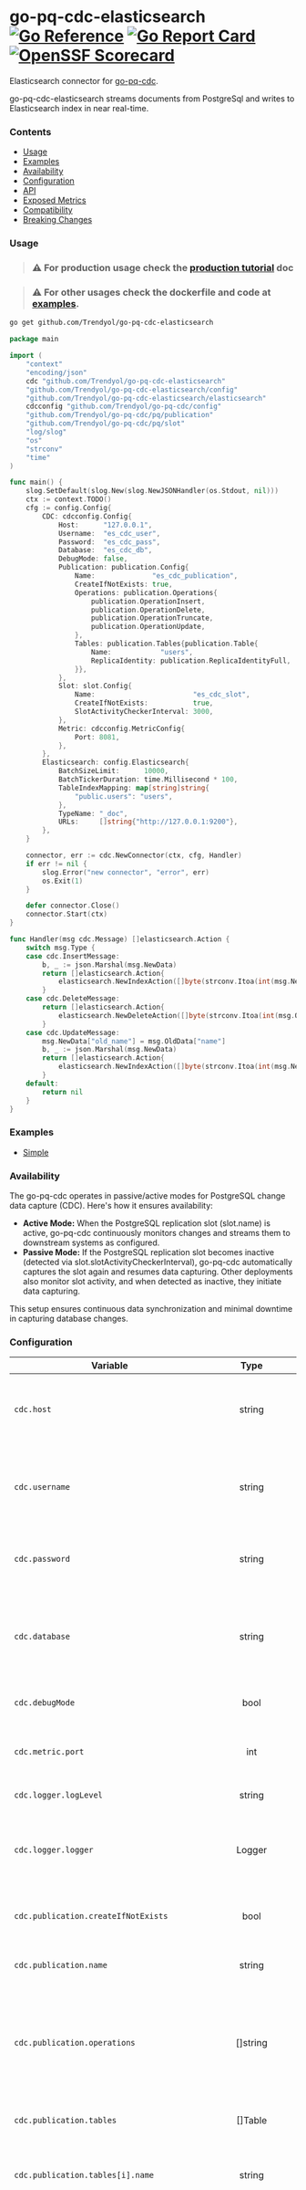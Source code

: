 # go-pq-cdc-elasticsearch [![Go Reference](https://pkg.go.dev/badge/github.com/Trendyol/go-dcp.svg)](https://pkg.go.dev/github.com/Trendyol/go-pq-cdc-elasticsearch) [![Go Report Card](https://goreportcard.com/badge/github.com/Trendyol/go-pq-cdc-elasticsearch)](https://goreportcard.com/report/github.com/Trendyol/go-pq-cdc-elasticsearch) [![OpenSSF Scorecard](https://api.scorecard.dev/projects/github.com/Trendyol/go-pq-cdc-elasticsearch/badge)](https://scorecard.dev/viewer/?uri=github.com/Trendyol/go-pq-cdc-elasticsearch)

Elasticsearch connector for [go-pq-cdc](https://github.com/Trendyol/go-pq-cdc).

go-pq-cdc-elasticsearch streams documents from PostgreSql and writes to Elasticsearch index in near real-time.

### Contents

* [Usage](#usage)
* [Examples](#examples)
* [Availability](#availability)
* [Configuration](#configuration)
* [API](#api)
* [Exposed Metrics](#exposed-metrics)
* [Compatibility](#compatibility)
* [Breaking Changes](#breaking-changes)

### Usage

> ### ⚠️ For production usage check the [production tutorial](./docs/production_tutorial.md) doc

> ### ⚠️ For other usages check the dockerfile and code at [examples](./example).

```sh
go get github.com/Trendyol/go-pq-cdc-elasticsearch
```

```go
package main

import (
	"context"
	"encoding/json"
	cdc "github.com/Trendyol/go-pq-cdc-elasticsearch"
	"github.com/Trendyol/go-pq-cdc-elasticsearch/config"
	"github.com/Trendyol/go-pq-cdc-elasticsearch/elasticsearch"
	cdcconfig "github.com/Trendyol/go-pq-cdc/config"
	"github.com/Trendyol/go-pq-cdc/pq/publication"
	"github.com/Trendyol/go-pq-cdc/pq/slot"
	"log/slog"
	"os"
	"strconv"
	"time"
)

func main() {
	slog.SetDefault(slog.New(slog.NewJSONHandler(os.Stdout, nil)))
	ctx := context.TODO()
	cfg := config.Config{
		CDC: cdcconfig.Config{
			Host:      "127.0.0.1",
			Username:  "es_cdc_user",
			Password:  "es_cdc_pass",
			Database:  "es_cdc_db",
			DebugMode: false,
			Publication: publication.Config{
				Name:              "es_cdc_publication",
				CreateIfNotExists: true,
				Operations: publication.Operations{
					publication.OperationInsert,
					publication.OperationDelete,
					publication.OperationTruncate,
					publication.OperationUpdate,
				},
				Tables: publication.Tables{publication.Table{
					Name:            "users",
					ReplicaIdentity: publication.ReplicaIdentityFull,
				}},
			},
			Slot: slot.Config{
				Name:                        "es_cdc_slot",
				CreateIfNotExists:           true,
				SlotActivityCheckerInterval: 3000,
			},
			Metric: cdcconfig.MetricConfig{
				Port: 8081,
			},
		},
		Elasticsearch: config.Elasticsearch{
			BatchSizeLimit:      10000,
			BatchTickerDuration: time.Millisecond * 100,
			TableIndexMapping: map[string]string{
				"public.users": "users",
			},
			TypeName: "_doc",
			URLs:     []string{"http://127.0.0.1:9200"},
		},
	}

	connector, err := cdc.NewConnector(ctx, cfg, Handler)
	if err != nil {
		slog.Error("new connector", "error", err)
		os.Exit(1)
	}

	defer connector.Close()
	connector.Start(ctx)
}

func Handler(msg cdc.Message) []elasticsearch.Action {
	switch msg.Type {
	case cdc.InsertMessage:
		b, _ := json.Marshal(msg.NewData)
		return []elasticsearch.Action{
			elasticsearch.NewIndexAction([]byte(strconv.Itoa(int(msg.NewData["id"].(int32)))), b, nil),
		}
	case cdc.DeleteMessage:
		return []elasticsearch.Action{
			elasticsearch.NewDeleteAction([]byte(strconv.Itoa(int(msg.OldData["id"].(int32)))), nil),
		}
	case cdc.UpdateMessage:
		msg.NewData["old_name"] = msg.OldData["name"]
		b, _ := json.Marshal(msg.NewData)
		return []elasticsearch.Action{
			elasticsearch.NewIndexAction([]byte(strconv.Itoa(int(msg.NewData["id"].(int32)))), b, nil),
		}
	default:
		return nil
	}
}


```

### Examples

* [Simple](./example/simple)

### Availability

The go-pq-cdc operates in passive/active modes for PostgreSQL change data capture (CDC). Here's how it ensures
availability:

* **Active Mode:** When the PostgreSQL replication slot (slot.name) is active, go-pq-cdc continuously monitors changes
  and streams them to downstream systems as configured.
* **Passive Mode:** If the PostgreSQL replication slot becomes inactive (detected via slot.slotActivityCheckerInterval),
  go-pq-cdc automatically captures the slot again and resumes data capturing. Other deployments also monitor slot
  activity,
  and when detected as inactive, they initiate data capturing.

This setup ensures continuous data synchronization and minimal downtime in capturing database changes.

### Configuration

| Variable                                                                                     |       Type        |           Required            | Default | Description                                                                                           | Options                                                                                                                                                                  |
|----------------------------------------------------------------------------------------------|:-----------------:|:-----------------------------:|:-------:|-------------------------------------------------------------------------------------------------------|--------------------------------------------------------------------------------------------------------------------------------------------------------------------------|
| `cdc.host`                                                                                   |      string       |              yes              |    -    | PostgreSQL host                                                                                       | Should be a valid hostname or IP address. Example: `localhost`.                                                                                                          |
| `cdc.username`                                                                               |      string       |              yes              |    -    | PostgreSQL username                                                                                   | Should have sufficient privileges to perform required database operations.                                                                                               |
| `cdc.password`                                                                               |      string       |              yes              |    -    | PostgreSQL password                                                                                   | Keep secure and avoid hardcoding in the source code.                                                                                                                     |
| `cdc.database`                                                                               |      string       |              yes              |    -    | PostgreSQL database                                                                                   | The database must exist and be accessible by the specified user.                                                                                                         |
| `cdc.debugMode`                                                                              |       bool        |              no               |  false  | For debugging purposes                                                                                | Enables pprof for trace.                                                                                                                                                 |
| `cdc.metric.port`                                                                            |        int        |              no               |  8080   | Set API port                                                                                          | Choose a port that is not in use by other applications.                                                                                                                  |
| `cdc.logger.logLevel`                                                                        |      string       |              no               |  info   | Set logging level                                                                                     | [`DEBUG`, `WARN`, `INFO`, `ERROR`]                                                                                                                                       |
| `cdc.logger.logger`                                                                          |      Logger       |              no               |  slog   | Set logger                                                                                            | Can be customized with other logging frameworks if `slog` is not used.                                                                                                   |
| `cdc.publication.createIfNotExists`                                                          |       bool        |              no               |    -    | Create publication if not exists. Otherwise, return `publication is not exists` error.                |                                                                                                                                                                          |
| `cdc.publication.name`                                                                       |      string       |              yes              |    -    | Set PostgreSQL publication name                                                                       | Should be unique within the database.                                                                                                                                    |
| `cdc.publication.operations`                                                                 |     []string      |              yes              |    -    | Set PostgreSQL publication operations. List of operations to track; all or a subset can be specified. | **INSERT:** Track insert operations. <br> **UPDATE:** Track update operations.  <br> **DELETE:** Track delete operations.                                                |
| `cdc.publication.tables`                                                                     |      []Table      |              yes              |    -    | Set tables which are tracked by data change capture                                                   | Define multiple tables as needed.                                                                                                                                        |
| `cdc.publication.tables[i].name`                                                             |      string       |              yes              |    -    | Set the data change captured table name                                                               | Must be a valid table name in the specified database.                                                                                                                    |
| `cdc.publication.tables[i].replicaIdentity`                                                  |      string       |              yes              |    -    | Set the data change captured table replica identity [`FULL`, `DEFAULT`]                               | **FULL:** Captures all columns of old row when a row is updated or deleted. <br> **DEFAULT:** Captures only the primary key of old row when a row is updated or deleted. |
| `publication.tables[i].schema`                                                               |      string       |              no               | public  | Set the data change captured table schema name                                                        | Must be a valid table name in the specified database.                                                                                                                    |
| `cdc.slot.createIfNotExists`                                                                 |       bool        |              no               |    -    | Create replication slot if not exists. Otherwise, return `replication slot is not exists` error.      |                                                                                                                                                                          |
| `cdc.slot.name`                                                                              |      string       |              yes              |    -    | Set the logical replication slot name                                                                 | Should be unique and descriptive.                                                                                                                                        |
| `cdc.slot.slotActivityCheckerInterval`                                                       |        int        |              yes              |  1000   | Set the slot activity check interval time in milliseconds                                             | Specify as an integer value in milliseconds (e.g., `1000` for 1 second).                                                                                                 |
| `elasticsearch.username`                                                                     |      string       | no (yes, if the auth enabled) |    -    | The username for authenticating to Elasticsearch.                                                     | Maps table names to Elasticsearch indices.                                                                                                                               |
| `elasticsearch.password`                                                                     |      string       | no (yes, if the auth enabled) |    -    | The password associated with the elasticsearch.username for authenticating to Elasticsearch.          | Maps table names to Elasticsearch indices.                                                                                                                               |
| `elasticsearch.tableIndexMapping`                                                            | map[string]string |              yes              |    -    | Mapping of PostgreSQL table events to Elasticsearch indices                                           | Maps table names to Elasticsearch indices.                                                                                                                               |
| `elasticsearch.urls`                                                                         |     []string      |              yes              |    -    | Elasticsearch connection URLs                                                                         | List of URLs to connect to Elasticsearch instances.                                                                                                                      |
| `elasticsearch.batchSizeLimit`                                                               |        int        |              no               |  1000   | Maximum message count per batch                                                                       | Flush is triggered if this limit is exceeded.                                                                                                                            |
| `elasticsearch.batchTickerDuration`                                                          |   time.Duration   |              no               | 10 sec  | Automatic batch flush interval                                                                        | Specify in a human-readable format, e.g., `10s` for 10 seconds.                                                                                                          |
| `elasticsearch.batchByteSizeLimit`                                                           |      string       |              no               |  10mb   | Maximum size (bytes) per batch                                                                        | Flush is triggered if this size is exceeded.                                                                                                                             |
| `elasticsearch.maxConnsPerHost`                                                              |        int        |              no               |   512   | Maximum connections per host                                                                          | Limits connections to each Elasticsearch host.                                                                                                                           |
| `elasticsearch.maxIdleConnDuration`                                                          |   time.Duration   |              no               | 10 sec  | Duration to keep idle connections alive                                                               | Specify in a human-readable format, e.g., `10s` for 10 seconds.                                                                                                          |
| `elasticsearch.typeName`                                                                     |      string       |              no               |    -    | Elasticsearch index type name                                                                         | Typically used in Elasticsearch for index types.                                                                                                                         |
| `elasticsearch.concurrentRequest`                                                            |        int        |              no               |    1    | Number of concurrent bulk requests                                                                    | Specify the count of bulk requests that can run concurrently.                                                                                                            |
| `elasticsearch.compressionEnabled`                                                           |       bool        |              no               |  false  | Enable compression for large messages                                                                 | Useful if message sizes are large, but may increase CPU usage.                                                                                                           |
| `elasticsearch.disableDiscoverNodesOnStart`                                                  |       bool        |              no               |  false  | Disable node discovery on client initialization                                                       | Skips node discovery when the client starts.                                                                                                                             |
| `elasticsearch.discoverNodesInterval`                                                        |   time.Duration   |              no               |  5 min  | Periodic node discovery interval                                                                      | Specify in a human-readable format, e.g., `5m` for 5 minutes.                                                                                                            |
| `elasticsearch.version`                                                                      |      string       |              no               |    -    | Elasticsearch version to determine compatibility features                                             | Used to handle version-specific behaviors, such as `_type` parameter support (removed in ES 8.0+). If not specified, version is automatically detected from the cluster. |

### API

| Endpoint             | Description                                                                               |
|----------------------|-------------------------------------------------------------------------------------------|
| `GET /status`        | Returns a 200 OK status if the client is able to ping the PostgreSQL server successfully. |
| `GET /metrics`       | Prometheus metric endpoint.                                                               |
| `GET /debug/pprof/*` | (Only for `debugMode=true`) [pprof](https://pkg.go.dev/net/http/pprof)                    |

### Exposed Metrics

The client collects relevant metrics related to PostgreSQL change data capture (CDC) and makes them available at
the `/metrics` endpoint.

| Metric Name                                                  | Description                                                                     | Labels                      | Value Type |
|--------------------------------------------------------------|---------------------------------------------------------------------------------|-----------------------------|------------|
| go_pq_cdc_elasticsearch_process_latency_current              | The latest elasticsearch connector process latency in nanoseconds.              | slot_name, host             | Gauge      |
| go_pq_cdc_elasticsearch_bulk_request_process_latency_current | The latest elasticsearch connector bulk request process latency in nanoseconds. | slot_name, host             | Gauge      |
| go_pq_cdc_elasticsearch_index_total                          | Total number of index operation.                                                | slot_name, host, index_name | Counter    |
| go_pq_cdc_elasticsearch_delete_total                         | Total number of delete operation.                                               | slot_name, host, index_name | Counter    |

You can also use all cdc related metrics explained [here](https://github.com/Trendyol/go-pq-cdc#exposed-metrics).
All cdc related metrics are automatically injected. It means you don't need to do anything.

### Compatibility

| go-pq-cdc Version | Minimum PostgreSQL Server Version |
|-------------------|-----------------------------------|
| 0.0.2 or higher   | 14                                |

### Elasticsearch Version Compatibility

The connector supports different versions of Elasticsearch through the `elasticsearch.version` configuration parameter:

| Elasticsearch Version | Type Parameter Behavior                                 |
|-----------------------|--------------------------------------------------------|
| Below 8.0             | `_type` parameter is included in the index requests     |
| 8.0 and above         | `_type` parameter is automatically omitted              |

If no version is specified, the connector will automatically detect the Elasticsearch cluster version by querying the Info API after connection. This eliminates the need to manually configure the version.

### Breaking Changes

| Date taking effect | Version | Change | How to check |
|--------------------|---------|--------|--------------|
| -                  | -       | -      | -            |

